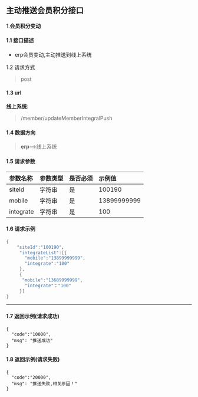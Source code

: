 ## 主动推送会员积分接口



1.**会员积分变动**

#### 1.1 接口描述

- erp会员变动,主动推送到线上系统

1.2 请求方式

> post

#### 1.3 url
**线上系统**:
> /member/updateMemberIntegralPush

#### 1.4 数据方向

> **erp**-->线上系统

#### 1.5 请求参数

| 参数名称  | 参数类型 | 是否必须 | 示例值      |
| :-------- | :------- | :------- | :---------- |
| siteId    | 字符串   | 是       | 100190      |
| mobile    | 字符串   | 是       | 13899999999 |
| integrate | 字符串   | 是       | 100         |

#### 1.6 请求示例

```java
{
    "siteId":"100190"，
     "integrateList":[{
       "mobile":"13899999999",
       "integrate":"100"
     },
     {
      "mobile":"13689999999",
       "integrate"："100"
     }]
}

```

------



#### 1.7 返回示例(请求成功)

```
{
  "code":"10000",
  "msg": "推送成功"
}
```

#### 1.8 返回示例(请求失败)

```
{
  "code":"20000",
  "msg": "推送失败,相关原因！"
}
```
